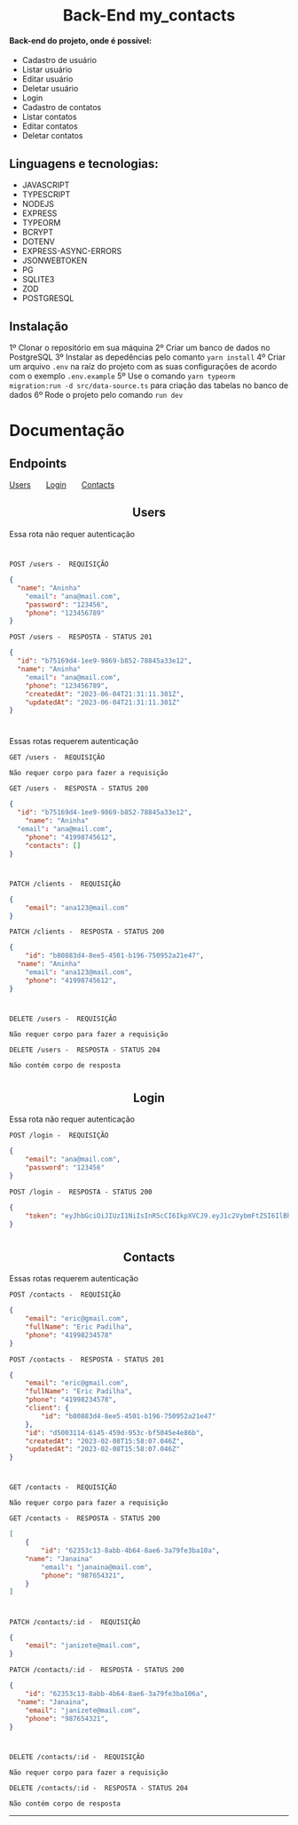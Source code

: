 <h1 align="center"> Back-End my_contacts</h1>

<h4>Back-end do projeto, onde é possível: </h4>
 
 - Cadastro de usuário 
 - Listar usuário
 - Editar usuário
 - Deletar usuário
 - Login 
 - Cadastro de contatos
 - Listar contatos
 - Editar contatos
 - Deletar contatos

## Linguagens e tecnologias:

- JAVASCRIPT
- TYPESCRIPT
- NODEJS
- EXPRESS
- TYPEORM
- BCRYPT
- DOTENV
- EXPRESS-ASYNC-ERRORS
- JSONWEBTOKEN
- PG
- SQLITE3
- ZOD
- POSTGRESQL

## Instalação

1º Clonar o repositório em sua máquina
2º Criar um banco de dados no PostgreSQL
3º Instalar as depedências pelo comanto `yarn install`
4º Criar um arquivo `.env` na raíz do projeto com as suas configurações de acordo com o exemplo `.env.example`
5º Use o comando `yarn typeorm migration:run -d src/data-source.ts` para criação das tabelas no banco de dados
6º Rode o projeto pelo comando `run dev`

# Documentação

## Endpoints

<a href="#-users-">Users</a>&nbsp;&nbsp;&nbsp;&nbsp;&nbsp;&nbsp;
<a href="#-login-">Login</a>&nbsp;&nbsp;&nbsp;&nbsp;&nbsp;&nbsp;
<a href="#-contacts-">Contacts</a>&nbsp;&nbsp;&nbsp;&nbsp;&nbsp;&nbsp;

<h2 align ='center'> Users </h2>

Essa rota não requer autenticação

#

`POST /users -  REQUISIÇÃO`

```JSON
{
  "name": "Aninha"
	"email": "ana@mail.com",
	"password": "123456",
	"phone": "123456789"
}
```

`POST /users -  RESPOSTA - STATUS 201`

```JSON
{
  "id": "b75169d4-1ee9-9869-b852-78845a33e12",
  "name": "Aninha"
	"email": "ana@mail.com",
	"phone": "123456789",
	"createdAt": "2023-06-04T21:31:11.301Z",
	"updatedAt": "2023-06-04T21:31:11.301Z"
}
```

#

Essas rotas requerem autenticação

`GET /users -  REQUISIÇÃO`

```
Não requer corpo para fazer a requisição
```

`GET /users -  RESPOSTA - STATUS 200`

```JSON
{ 
  "id": "b75169d4-1ee9-9869-b852-78845a33e12",
	"name": "Aninha"
  "email": "ana@mail.com",
	"phone": "41998745612",
	"contacts": []
}
```

#

`PATCH /clients -  REQUISIÇÃO`

```JSON
{
	"email": "ana123@mail.com"
}
```

`PATCH /clients -  RESPOSTA - STATUS 200`

```JSON
{
	"id": "b80883d4-8ee5-4501-b196-750952a21e47",
  "name": "Aninha"
	"email": "ana123@mail.com",
	"phone": "41998745612",
}
```

#

`DELETE /users -  REQUISIÇÃO`

```
Não requer corpo para fazer a requisição
```

`DELETE /users -  RESPOSTA - STATUS 204`

```
Não contém corpo de resposta
```

#

<h2 align ='center'> Login </h2>

Essa rota não requer autenticação

`POST /login -  REQUISIÇÃO`

```JSON
{
	"email": "ana@mail.com",
	"password": "123456"
}
```

`POST /login -  RESPOSTA - STATUS 200`

```JSON
{
	"token": "eyJhbGciOiJIUzI1NiIsInR5cCI6IkpXVCJ9.eyJ1c2VybmFtZSI6IlBhdHJpY2siLCJpYXQiOjE2ODUxMjkzMTgsImV4cCI6MTY4NTE0NzMxOCwic3ViIjoiMWE4ODA4MzYtNzFlNi00YTY3LThiYTktYjgyZDU3NDY1OWIyIn0.Q5qjT_j5IACjTRAq3y5Y5sD9wnEVFEhj4TbSZq80GBs"
}
```

#

<h2 align ='center'> Contacts </h2>

Essas rotas requerem autenticação

`POST /contacts -  REQUISIÇÃO`

```JSON
{
	"email": "eric@gmail.com",
	"fullName": "Eric Padilha",
	"phone": "41998234578"
}
```

`POST /contacts -  RESPOSTA - STATUS 201`

```JSON
{
	"email": "eric@gmail.com",
	"fullName": "Eric Padilha",
	"phone": "41998234578",
	"client": {
		"id": "b80883d4-8ee5-4501-b196-750952a21e47"
	},
	"id": "d5003114-6145-459d-953c-bf5045e4e86b",
	"createdAt": "2023-02-08T15:58:07.046Z",
	"updatedAt": "2023-02-08T15:58:07.046Z"
}
```

#

`GET /contacts -  REQUISIÇÃO`

```
Não requer corpo para fazer a requisição
```

`GET /contacts -  RESPOSTA - STATUS 200`

```JSON
[
	{
		"id": "62353c13-8abb-4b64-8ae6-3a79fe3ba10a",
    "name": "Janaina"
		"email": "janaina@mail.com",
		"phone": "987654321",
	}
]
```

#

`PATCH /contacts/:id -  REQUISIÇÃO`

```JSON
{
  	"email": "janizete@mail.com",
}
```

`PATCH /contacts/:id -  RESPOSTA - STATUS 200`

```JSON
{
	"id": "62353c13-8abb-4b64-8ae6-3a79fe3ba106a",
  "name": "Janaina",
	"email": "janizete@mail.com",
	"phone": "987654321",
}
```

#

`DELETE /contacts/:id -  REQUISIÇÃO`

```
Não requer corpo para fazer a requisição
```

`DELETE /contacts/:id -  RESPOSTA - STATUS 204`

```
Não contém corpo de resposta
```


---
